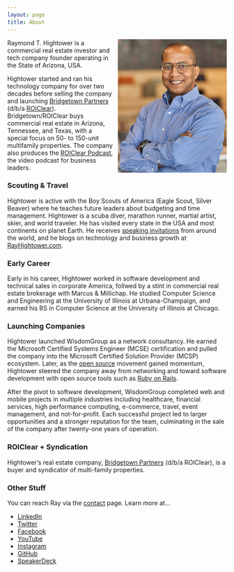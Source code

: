 ```yaml
---
layout: page
title: About
---
```


<img style="margin-left:10px" align="right" src="/images/RayHightower_Sep2021_Phoenix_AZ_USA.jpg" width="250" alt="Ray Hightower in Phoenix, AZ, USA. September 2021." title="Ray Hightower in Phoenix, AZ, USA. September 2021." />

Raymond T. Hightower is a commercial real estate investor and tech company founder operating in the State of Arizona, USA. 

Hightower started and ran his technology company for over two decades before selling the company and launching [Bridgetown Partners](https://BridgetownPartners.com) (d/b/a [ROIClear](https://ROIClear.com)).  Bridgetown/ROIClear buys commercial real estate in Arizona, Tennessee, and Texas, with a special focus on 50- to 150-unit multifamily properties. The company also produces the [ROIClear Podcast](https://www.youtube.com/@ROIClear), the video podcast for business leaders. 

### Scouting & Travel

Hightower is active with the Boy Scouts of America (Eagle Scout, Silver Beaver) where he teaches future leaders about budgeting and time management. Hightower is a scuba diver, marathon runner, martial artist, skier, and world traveler. He has visited every state in the USA and most continents on planet Earth. He receives [speaking invitations](/speaking) from around the world, and he blogs on technology and business growth at [RayHightower.com](/).

### Early Career

Early in his career, Hightower worked in software development and technical sales in corporate America, follwed by a stint in commercial real estate brokerage with Marcus & Millichap. He studied Computer Science and Engineering at the University of Illinois at Urbana-Champaign, and earned his BS in Computer Science at the University of Illinois at Chicago.

### Launching Companies

Hightower launched WisdomGroup as a network consultancy. He earned the Microsoft Certified Systems Engineer (MCSE) certification and pulled the company into the Microsoft Certified Solution Provider (MCSP) ecosystem. Later, as the [open source](/blog/2014/02/22/what-is-open-source/) movement gained momentum, Hightower steered the company away from networking and toward software development with open source tools such as [Ruby on Rails](/blog/2017/07/25/a-business-view-of-ruby-on-rails/).

After the pivot to software development, WisdomGroup completed web and mobile projects in multiple industries including healthcare, financial services, high performance computing, e-commerce, travel, event management, and not-for-profit. Each successful project led to larger opportunities and a stronger reputation for the team, culminating in the sale of the company after twenty-one years of operation.

### ROIClear + Syndication

Hightower’s real estate company, [Bridgetown Partners](https://BridgetownPartners.com) (d/b/a ROIClear), is a buyer and syndicator of multi-family properties.


### Other Stuff

You can reach Ray via the [contact](/contact) page. Learn more at…

* [LinkedIn](https://linkedin.com/in/rayhightower)
* [Twitter](https://twitter.com/rayhightower)
* [Facebook](https://facebook.com/rayhightower)
* [YouTube](https://youtube.com/rayhightower)
* [Instagram](https://instagram.com/rayhightower)
* [GitHub](https://github.com/rayhightower)
* [SpeakerDeck](https://speakerdeck.com/rayhightower)

